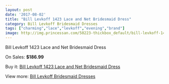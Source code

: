 ```yaml
---
layout: post
date: '2017-08-02'
title: "Bill Levkoff 1423 Lace and Net Bridesmaid Dress"
category: Bill Levkoff Bridesmaid Dresses
tags: ["charming","lace","levkoff","evening","brand"]
image: http://img.princessan.com/50223-thickbox_default/bill-levkoff-1423-lace-and-net-bridesmaid-dress.jpg
---
```

Bill Levkoff 1423 Lace and Net Bridesmaid Dress

On Sales: **$186.99**
<a href="https://www.princessan.com/en/22693-bill-levkoff-1423-lace-and-net-bridesmaid-dress.html"><amp-img layout="responsive" width="600" height="600" src="//img.princessan.com/50223-thickbox_default/bill-levkoff-1423-lace-and-net-bridesmaid-dress.jpg" alt="Bill Levkoff 1423 Lace and Net Bridesmaid Dress 0" /></a>
<a href="https://www.princessan.com/en/22693-bill-levkoff-1423-lace-and-net-bridesmaid-dress.html"><amp-img layout="responsive" width="600" height="600" src="//img.princessan.com/50224-thickbox_default/bill-levkoff-1423-lace-and-net-bridesmaid-dress.jpg" alt="Bill Levkoff 1423 Lace and Net Bridesmaid Dress 1" /></a>

Buy it: [Bill Levkoff 1423 Lace and Net Bridesmaid Dress](https://www.princessan.com/en/22693-bill-levkoff-1423-lace-and-net-bridesmaid-dress.html "Bill Levkoff 1423 Lace and Net Bridesmaid Dress")

View more: [Bill Levkoff Bridesmaid Dresses](https://www.princessan.com/en/110- "Bill Levkoff Bridesmaid Dresses")